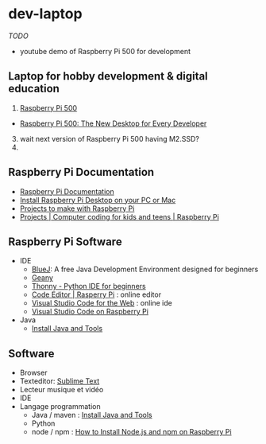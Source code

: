 # dev-laptop

*TODO*
* youtube demo of Raspberry Pi 500 for development


## Laptop for hobby development & digital education

1. [Raspberry Pi 500](https://www.raspberrypi.com/products/raspberry-pi-500/)
  * [Raspberry Pi 500: The New Desktop for Every Developer](https://pipwr.com/raspberry-pi-500-the-new-desktop-for-every-developer/)
3. wait next version of Raspberry Pi 500 having M2.SSD?
4. 


## Raspberry Pi Documentation

* [Raspberry Pi Documentation](https://www.raspberrypi.com/documentation/)
* [Install Raspberry Pi Desktop on your PC or Mac](https://projects.raspberrypi.org/en/projects/install-raspberry-pi-desktop/)
* [Projects to make with Raspberry Pi](https://www.raspberrypi.com/resources/make/)
* [Projects | Computer coding for kids and teens | Raspberry Pi](https://projects.raspberrypi.org/en)

## Raspberry Pi Software

* IDE
  * [BlueJ](https://www.bluej.org/index.html): A free Java Development Environment designed for beginners
  * [Geany](https://www.geany.org/)
  * [Thonny - Python IDE for beginners](https://thonny.org/)
  * [Code Editor | Rasperry Pi](https://editor.raspberrypi.org/en/education) : online editor
  * [Visual Studio Code for the Web](https://code.visualstudio.com/docs/setup/vscode-web) : online ide
  * [Visual Studio Code on Raspberry Pi](https://code.visualstudio.com/docs/setup/raspberry-pi)
* Java
  * [Install Java and Tools](https://www.pi4j.com/prepare/install-java/)
 
## Software

* Browser
* Texteditor: [Sublime Text](https://www.sublimetext.com/)
* Lecteur musique et vidéo
* IDE
* Langage programmation
  * Java / maven : [Install Java and Tools](https://www.pi4j.com/prepare/install-java/)
  * Python
  * node / npm : [How to Install Node.js and npm on Raspberry Pi](https://linuxize.com/post/how-to-install-node-js-on-raspberry-pi/)
